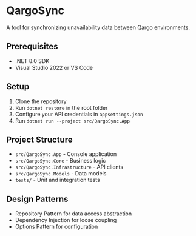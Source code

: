 # QargoSync

A tool for synchronizing unavailability data between Qargo environments.

## Prerequisites
- .NET 8.0 SDK
- Visual Studio 2022 or VS Code

## Setup
1. Clone the repository
2. Run `dotnet restore` in the root folder
3. Configure your API credentials in `appsettings.json`
4. Run `dotnet run --project src/QargoSync.App`

## Project Structure
- `src/QargoSync.App` - Console application
- `src/QargoSync.Core` - Business logic
- `src/QargoSync.Infrastructure` - API clients
- `src/QargoSync.Models` - Data models
- `tests/` - Unit and integration tests

## Design Patterns
- Repository Pattern for data access abstraction
- Dependency Injection for loose coupling
- Options Pattern for configuration